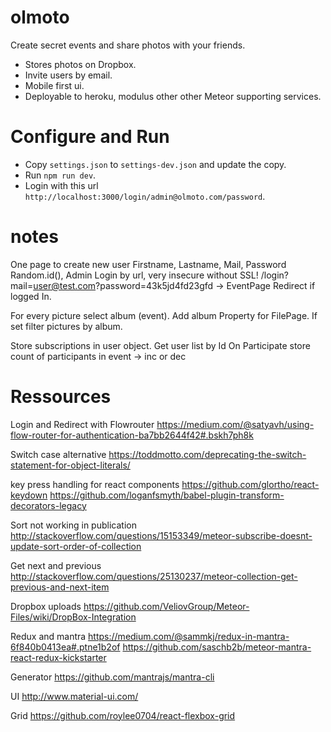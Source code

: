 # olmoto

Create secret events and share photos with your friends.

* Stores photos on Dropbox.
* Invite users by email.
* Mobile first ui.
* Deployable to heroku, modulus other other Meteor supporting services.

# Configure and Run

* Copy `settings.json` to `settings-dev.json` and update the copy.
* Run `npm run dev`.
* Login with this url `http://localhost:3000/login/admin@olmoto.com/password`.

# notes

One page to create new user
Firstname, Lastname, Mail, Password Random.id(), Admin
Login by url, very insecure without SSL!
/login?mail=user@test.com?password=43k5jd4fd23gfd -> EventPage
Redirect if logged In.

For every picture select album (event).
Add album Property for FilePage. If set filter pictures by album.

Store subscriptions in user object.
Get user list by Id
On Participate store count of participants in event -> inc or dec

# Ressources

Login and Redirect with Flowrouter
https://medium.com/@satyavh/using-flow-router-for-authentication-ba7bb2644f42#.bskh7ph8k

Switch case alternative
https://toddmotto.com/deprecating-the-switch-statement-for-object-literals/

key press handling for react components
https://github.com/glortho/react-keydown
https://github.com/loganfsmyth/babel-plugin-transform-decorators-legacy

Sort not working in publication
http://stackoverflow.com/questions/15153349/meteor-subscribe-doesnt-update-sort-order-of-collection

Get next and previous
http://stackoverflow.com/questions/25130237/meteor-collection-get-previous-and-next-item

Dropbox uploads
https://github.com/VeliovGroup/Meteor-Files/wiki/DropBox-Integration

Redux and mantra
https://medium.com/@sammkj/redux-in-mantra-6f840b0413ea#.ptne1b2of
https://github.com/saschb2b/meteor-mantra-react-redux-kickstarter

Generator
https://github.com/mantrajs/mantra-cli

UI
http://www.material-ui.com/

Grid
https://github.com/roylee0704/react-flexbox-grid
